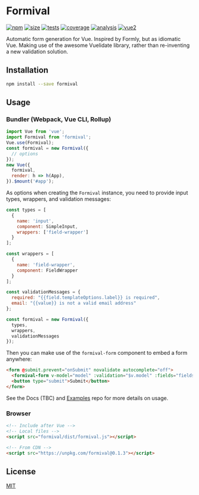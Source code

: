 # Formival

[![npm](https://img.shields.io/npm/v/formival)](https://www.npmjs.com/package/formival) 
[![size](https://badgen.net/bundlephobia/minzip/formival)](https://bundlephobia.com/result?p=formival)
[![tests](https://api.travis-ci.org/formival/formival.svg?branch=master)](https://travis-ci.org/formival/formival)
[![coverage](https://img.shields.io/codecov/c/gh/formival/formival)](https://codecov.io/gh/formival/formival)
[![analysis](https://img.shields.io/scrutinizer/quality/g/formival/formival)](https://scrutinizer-ci.com/g/formival/formival/)
[![vue2](https://img.shields.io/badge/vue-2.x-brightgreen.svg)](https://vuejs.org/)

Automatic form generation for Vue. 
Inspired by Formly, but as idiomatic Vue. 
Making use of the awesome Vuelidate library, rather than re-inventing a new validation solution.

## Installation

```bash
npm install --save formival
```

## Usage

### Bundler (Webpack, Vue CLI, Rollup)

```js
import Vue from 'vue';
import Formival from 'formival';
Vue.use(Formival);
const formival = new Formival({
  // options
});
new Vue({
  formival,
  render: h => h(App),
}).$mount('#app');
```

As options when creating the `Formival` instance, you need to provide
input types, wrappers, and validation messages:

```js
const types = [
  {
    name: 'input',
    component: SimpleInput,
    wrappers: ['field-wrapper']
  }
];

const wrappers = [
  {
    name: 'field-wrapper',
    component: FieldWrapper
  }
];

const validationMessages = {
  required: "{{field.templateOptions.label}} is required",
  email: "{{value}} is not a valid email address"
};

const formival = new Formival({
  types,
  wrappers,
  validationMessages
});
```

Then you can make use of the `formival-form` component to
embed a form anywhere:

```html
<form @submit.prevent="onSubmit" novalidate autocomplete="off">
  <formival-form v-model="model" :validation="$v.model" :fields="fields"/>
  <button type="submit">Submit</button>
</form>
``` 

See the Docs (TBC) and [Examples](https://github.com/formival/formival-examples) repo
for more details on usage.

### Browser

```html
<!-- Include after Vue -->
<!-- Local files -->
<script src="formival/dist/formival.js"></script>

<!-- From CDN -->
<script src="https://unpkg.com/formival@0.1.3"></script>
```

## License

[MIT](http://opensource.org/licenses/MIT)
